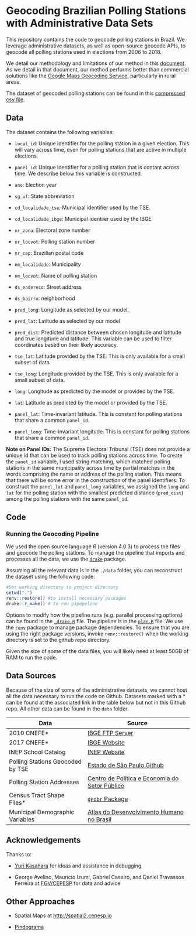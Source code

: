 # Geocoding Brazilian Polling Stations with Administrative Data Sets

This repository contains the code to geocode polling stations in Brazil. We leverage administrative datasets, as well as open-source geocode APIs, to geocode all polling stations used in elections from 2006 to 2018.

We detail our methodology and limitations of our method in this [document](https://raw.githack.com/fdhidalgo/geocode_br_polling_stations/master/doc/geocoding_procedure.html). As we detail in that document, our method performs better than commercial solutions like the [Google Maps Geocoding Service](https://developers.google.com/maps/documentation/geocoding/overview), particularly in rural areas.

The dataset of geocoded polling stations can be found in this [compressed csv file](https://github.com/fdhidalgo/geocode_br_polling_stations/blob/master/output/geocoded_polliing_stations.csv.gz).

## Data

The dataset contains the following variables:

-   `local_id`: Unique identifier for the polling station in a given election. This will vary across time, even for polling stations that are active in multiple elections.

-   `panel_id`: Unique identifier for a polling station that is contant across time. We describe below this variable is constructed.

-   `ano`: Election year

-   `sg_uf`: State abbreviation

-   `cd_localidade_tse`: Municipal identifier used by the TSE.

-   `cd_localidade_ibge`: Municipal identiier used by the IBGE

-   `nr_zona`: Electoral zone number

-   `nr_locvot`: Polling station number

-   `nr_cep`: Brazilian postal code

-   `nm_localidade`: Municipality

-   `nm_locvot`: Name of polling station

-   `ds_endereco`: Street address

-   `ds_bairro`: neighborhood

-   `pred_long`: Longitude as selected by our model.

-   `pred_lat`: Latitude as selected by our model

-   `pred_dist`: Predicted distance between chosen longitude and latitude and true longitude and latitude. This variable can be used to filter coordinates based on their likely accuracy.

-   `tse_lat`: Latitude provided by the TSE. This is only available for a small subset of data.

-   `tse_long`: Longitude provided by the TSE. This is only available for a small subset of data.

-   `long`: Longitude as predicted by the model or provided by the TSE.

-   `lat`: Latitude as predicted by the model or provided by the TSE.

-   `panel_lat`: Time-invariant latitude. This is constant for polling stations that share a common `panel_id`.

-   `panel_long`: Time-invariant longitude. This is constant for polling stations that share a common `panel_id`.


**Note on Panel IDs:** The Supreme Electoral Tribunal (TSE) does not provide a unique id that can be used to track polling stations across time. To create the `panel_id` variable, I used string matching, which matched polling stations in the same municipality across time by partial matches in the words comprising the name or address of the polling station. This means that there will be some error in the construction of the panel identifiers. To construct the `panel_lat` and `panel_long` variables, we assigned the `long` and `lat` for the polling station with the smallest predicted distance (`pred_dist`) among the polling stations with the same `panel_id`.

## Code
### Running the Geocoding Pipeline

We used the open source language *R* (version 4.0.3) to process the files and geocode the polling stations. To manage the pipeline that imports and processes all the data, we use the [`drake`](https://github.com/ropensci/drake) package.

Assuming all the relevant data is in the `./data` folder, you can reconstruct the dataset using the following code:

``` r
#Set working directory to project directory
setwd(".")
renv::restore() #to install necessary packages
drake::r_make() # to run pipepeline
```

Options to modify how the pipeline runs (e.g. parallel processing options) can be found in the [`_drake.R`](./_drake.R) file. The pipeline is in the [`plan.R`](./R/plan.R) file. We use the [`renv`](https://rstudio.github.io/renv/index.html) package to manage package dependencies. To ensure that you are using the right package versions, invoke `renv::restore()` when the working directory is set to the github repo directory.

Given the size of some of the data files, you will likely need at least 50GB of RAM to run the code.

## Data Sources
Because of the size of some of the administrative datasets, we cannot host all the data necessary to run the code on Github.
Datasets marked with a \* can be found at the associated link in the table below but not in this Github repo.
All other data can be found in the `data` folder.

| Data                             | Source                                                                                                                                                                                                 |
|----------------------------------|--------------------------------------------------------------------------------------------------------------------------------------------------------------------------------------------------------|
| 2010 CNEFE\*                     | [IBGE FTP Server](https://ftp.ibge.gov.br/Censos/Censo_Demografico_2010/Cadastro_Nacional_de_Enderecos_Fins_Estatisticos/)                                                                               |
| 2017 CNEFE\*                     | [IBGE Website](https://www.ibge.gov.br/estatisticas/economicas/agricultura-e-pecuaria/21814-2017-censo-agropecuario.html?edicao=23751&t=resultados)                                                    |
| INEP School Catalog              | [INEP Website](https://inepdata.inep.gov.br/analytics/saw.dll?dashboard&NQUser=inepdata&NQPassword=Inep2014&PortalPath=%2Fshared%2FCenso%20da%20Educação%20Básica%2F_portal%2FCatálogo%20de%20Escolas) |
| Polling Stations Geocoded by TSE | [Estado de Sāo Paulo Github](https://github.com/estadao/como-votou-sua-vizinhanca/blob/master/data/locais/local-votacao-08-08-2018.csv)                                                                |
| Polling Station Addresses        | [Centro de Política e Economia do Setor Público](https://www.cepespdata.io)                                                                                                                            |
| Census Tract Shape Files\*       | [`geobr` Package](https://github.com/ipeaGIT/geobr)                                                                                                                                                    |
| Municipal Demographic Variables  | [Atlas do Desenvolvimento Humano no Brasil](http://www.atlasbrasil.org.br)                                                                                                                             |

## Acknowledgements

Thanks to:

-   [Yuri Kasahara](https://www.researchgate.net/profile/Yuri_Kasahara2) for ideas and assistance in debugging

-   George Avelino, Mauricio Izumi, Gabriel Caseiro, and Daniel Travassos Ferreira at [FGV/CEPESP](https://www.cepespdata.io) for data and advice

## Other Approaches

-   Spatial Maps at <http://spatial2.cepesp.io>

-   [Pindograma](https://github.com/pindograma/mapa)
